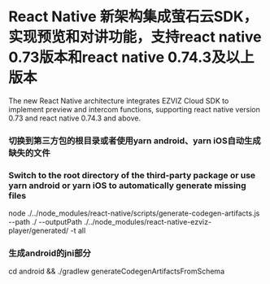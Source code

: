 # React Native 新架构集成萤石云SDK，实现预览和对讲功能，支持react native 0.73版本和react native 0.74.3及以上版本
The new React Native architecture integrates EZVIZ Cloud SDK to implement preview and intercom functions, supporting react native version 0.73 and react native 0.74.3 and above.

### 切换到第三方包的根目录或者使用yarn android、yarn iOS自动生成缺失的文件
### Switch to the root directory of the third-party package or use yarn android or yarn iOS to automatically generate missing files

node ./../node_modules/react-native/scripts/generate-codegen-artifacts.js --path ./ --outputPath ./../node_modules/react-native-ezviz-player/generated/ -t all

### 生成android的jni部分
cd android && ./gradlew generateCodegenArtifactsFromSchema
